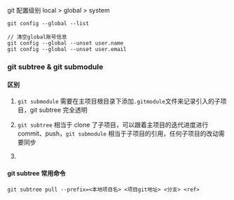 git 配置级别
local > global > system

```
git config --global --list

// 清空global账号信息
git config --global --unset user.name
git config --global --unset user.email
```

### git subtree & git submodule

#### 区别

1. `git submodule` 需要在主项目根目录下添加`.gitmodule`文件来记录引入的子项目，git subtree 完全透明

2. `git subtree` 相当于 clone 了子项目，可以跟着主项目的迭代进度进行 commit、push，`git submodule` 相当于子项目的引用，任何子项目的改动需要同步
3.

#### git subtree 常用命令

```
git subtree pull --prefix=<本地项目名> <项目git地址> <分支> <ref>
```

